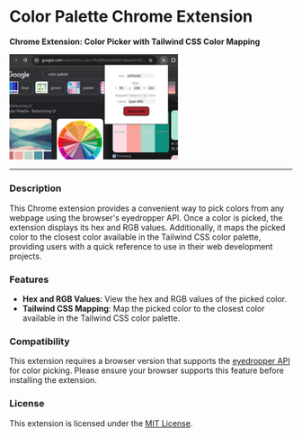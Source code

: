 # Color Palette Chrome Extension

**Chrome Extension: Color Picker with Tailwind CSS Color Mapping**

<img alt="color picker" src="assets/demo.png" width="300">

---

### Description

This Chrome extension provides a convenient way to pick colors from any webpage using the browser's eyedropper API. Once a color is picked, the extension displays its hex and RGB values. Additionally, it maps the picked color to the closest color available in the Tailwind CSS color palette, providing users with a quick reference to use in their web development projects.

### Features

- **Hex and RGB Values**: View the hex and RGB values of the picked color.
- **Tailwind CSS Mapping**: Map the picked color to the closest color available in the Tailwind CSS color palette.

### Compatibility

This extension requires a browser version that supports the [eyedropper API](https://developer.chrome.com/docs/capabilities/web-apis/eyedropper) for color picking. Please ensure your browser supports this feature before installing the extension.

### License

This extension is licensed under the [MIT License](https://opensource.org/licenses/MIT).
